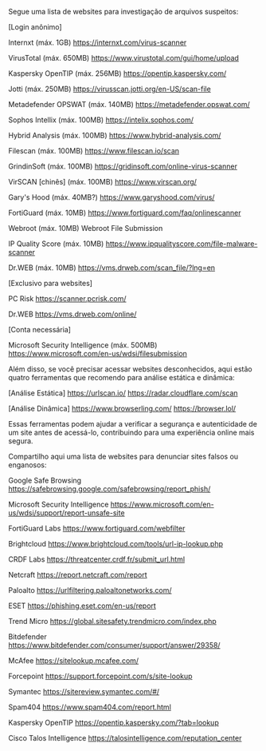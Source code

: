 Segue uma lista de websites para investigação de arquivos suspeitos:

[Login anônimo]

Internxt (máx. 1GB)
https://internxt.com/virus-scanner

VirusTotal (máx. 650MB)
https://www.virustotal.com/gui/home/upload

Kaspersky OpenTIP (máx. 256MB)
https://opentip.kaspersky.com/

Jotti (máx. 250MB)
https://virusscan.jotti.org/en-US/scan-file

Metadefender OPSWAT (máx. 140MB)
https://metadefender.opswat.com/

Sophos Intellix (máx. 100MB)
https://intelix.sophos.com/

Hybrid Analysis (máx. 100MB)
https://www.hybrid-analysis.com/

Filescan (máx. 100MB)
https://www.filescan.io/scan

GrindinSoft (máx. 100MB)
https://gridinsoft.com/online-virus-scanner

VirSCAN [chinês] (máx. 100MB)
https://www.virscan.org/

Gary's Hood (máx. 40MB?)
https://www.garyshood.com/virus/

FortiGuard (máx. 10MB)
https://www.fortiguard.com/faq/onlinescanner

Webroot (máx. 10MB)
Webroot File Submission

IP Quality Score (máx. 10MB)
https://www.ipqualityscore.com/file-malware-scanner

Dr.WEB (máx. 10MB)
https://vms.drweb.com/scan_file/?lng=en

[Exclusivo para websites]

PC Risk
https://scanner.pcrisk.com/

Dr.WEB
https://vms.drweb.com/online/

[Conta necessária]

Microsoft Security Intelligence (máx. 500MB)
https://www.microsoft.com/en-us/wdsi/filesubmission


Além disso, se você precisar acessar websites desconhecidos, aqui estão quatro ferramentas que recomendo para análise estática e dinâmica:

[Análise Estática]
https://urlscan.io/
https://radar.cloudflare.com/scan

[Análise Dinâmica]
https://www.browserling.com/
https://browser.lol/

Essas ferramentas podem ajudar a verificar a segurança e autenticidade de um site antes de acessá-lo, contribuindo para uma experiência online mais segura.


Compartilho aqui uma lista de websites para denunciar sites falsos ou enganosos:

Google Safe Browsing
https://safebrowsing.google.com/safebrowsing/report_phish/

Microsoft Security Intelligence
https://www.microsoft.com/en-us/wdsi/support/report-unsafe-site

FortiGuard Labs
https://www.fortiguard.com/webfilter

Brightcloud
https://www.brightcloud.com/tools/url-ip-lookup.php

CRDF Labs
https://threatcenter.crdf.fr/submit_url.html

Netcraft
https://report.netcraft.com/report

Paloalto
https://urlfiltering.paloaltonetworks.com/

ESET
https://phishing.eset.com/en-us/report

Trend Micro
https://global.sitesafety.trendmicro.com/index.php

Bitdefender
https://www.bitdefender.com/consumer/support/answer/29358/

McAfee
https://sitelookup.mcafee.com/

Forcepoint
https://support.forcepoint.com/s/site-lookup

Symantec
https://sitereview.symantec.com/#/

Spam404
https://www.spam404.com/report.html

Kaspersky OpenTIP
https://opentip.kaspersky.com/?tab=lookup

Cisco Talos Intelligence
https://talosintelligence.com/reputation_center
